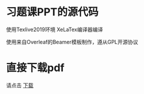 # 习题课PPT的源代码
使用Texlive2019环境 XeLaTex编译器编译

使用来自Overleaf的Beamer模板制作，遵从GPL开源协议

# 直接下载pdf
请点击  [下载](https://raw.githubusercontent.com/Xu-jinhua/Calculus_ZJU/master/%E5%BE%AE%E7%A7%AF%E5%88%86%E4%B9%A0%E9%A2%98%E8%AF%BE1PPT/%E5%BE%AE%E7%A7%AF%E5%88%86%E4%B9%A0%E9%A2%98%E8%AF%BE%E4%B8%80PPT.pdf)

